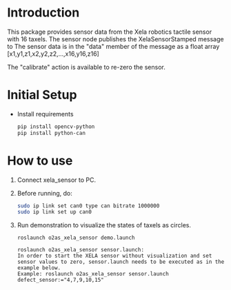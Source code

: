 # Introduction

This package provides sensor data from the Xela robotics tactile sensor with 16 taxels.
The sensor node publishes the XelaSensorStamped message to 
The sensor data is in the "data" member of the message as a float array [x1,y1,z1,x2,y2,z2,...,x16,y16,z16]

The "calibrate" action is available to re-zero the sensor.

# Initial Setup
* Install requirements

    ```bash
    pip install opencv-python
    pip install python-can
    ```

# How to use

1. Connect xela_sensor to PC.
2. Before running, do:

    ```bash
    sudo ip link set can0 type can bitrate 1000000
    sudo ip link set up can0
    ```

3. Run demonstration to visualize the states of taxels as circles.

    ```
    roslaunch o2as_xela_sensor demo.launch

    roslaunch o2as_xela_sensor sensor.launch:
    In order to start the XELA sensor without visualization and set sensor values to zero, sensor.launch needs to be executed as in the example below.
    Example: roslaunch o2as_xela_sensor sensor.launch defect_sensor:="4,7,9,10,15"
    ```

